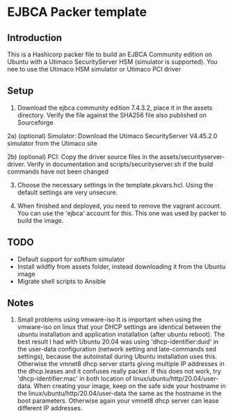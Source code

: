 EJBCA Packer template
=====================

Introduction
------------

This is a Hashicorp packer file to build an EJBCA Community edition on Ubuntu with a Utimaco SecurityServer HSM (simulator is supported).
You nee to use the Utimaco HSM simulator or Utimaco PCI driver

Setup
-----

1) Download the ejbca community edition 7.4.3.2, place it in the assets directory. Verify the file against the SHA256 file also published on Sourceforge

2a) (optional) Simulator: Download the Utimaco SecurityServer V4.45.2.0 simulator from the Utimaco site

2b) (optional) PCI: Copy the driver source files in the assets/securityserver-driver. Verify in documentation and scripts/securityserver.sh if the build commands have not been changed

3) Choose the necessary settings in the template.pkvars.hcl. Using the default settings are very unsecure.

4) When finished and deployed, you need to remove the vagrant account. You can use the 'ejbca' account for this. This one was used by packer to build the image.

TODO
----

- Default support for softhsm simulator
- Install wildfly from assets folder, instead downloading it from the Ubuntu image
- Migrate shell scripts to Ansible

Notes
-----

1) Small problems using vmware-iso
It is important when using the vmware-iso on linux that your DHCP settings are identical between the ubuntu installation and application installation (after ubuntu reboot). The best result I had with Ubuntu 20.04 was using 'dhcp-identifier:duid' in the user-data configuration (network setting and late-commands sed settings), because the autoinstall during Ubuntu installation uses this. Otherwise the vmnet8 dhcp server starts giving multiple IP addresses in the dhcp.leases and it confuses really packer.
If this does not work, try 'dhcp-identifier:mac' in both location of linux/ubuntu/http/20.04/user-data. When creating your image, keep on the safe side your hostname in the linux/ubuntu/http/20.04/user-data the same as the hostname in the boot parameters. Otherwise again your vmnet8 dhcp server can lease different IP addresses.